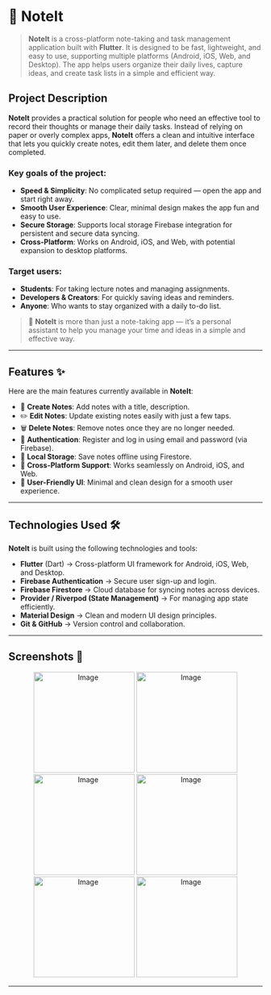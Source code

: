 # 📒 NoteIt

> **NoteIt** is a cross-platform note-taking and task management application built with **Flutter**. It is designed to be fast, lightweight, and easy to use, supporting multiple platforms (Android, iOS, Web, and Desktop). The app helps users organize their daily lives, capture ideas, and create task lists in a simple and efficient way.

## Project Description

**NoteIt** provides a practical solution for people who need an effective tool to record their thoughts or manage their daily tasks. Instead of relying on paper or overly complex apps, **NoteIt** offers a clean and intuitive interface that lets you quickly create notes, edit them later, and delete them once completed.

### Key goals of the project:
- **Speed & Simplicity**: No complicated setup required — open the app and start right away.
- **Smooth User Experience**: Clear, minimal design makes the app fun and easy to use.
- **Secure Storage**: Supports local storage Firebase integration for persistent and secure data syncing.
- **Cross-Platform**: Works on Android, iOS, and Web, with potential expansion to desktop platforms.

### Target users:
- **Students**: For taking lecture notes and managing assignments.
- **Developers & Creators**: For quickly saving ideas and reminders.
- **Anyone**: Who wants to stay organized with a daily to-do list.

> 🚀 **NoteIt** is more than just a note-taking app — it’s a personal assistant to help you manage your time and ideas in a simple and effective way.

---

## Features ✨

Here are the main features currently available in **NoteIt**:

- 📝 **Create Notes**: Add notes with a title, description.
- ✏️ **Edit Notes**: Update existing notes easily with just a few taps.
- 🗑 **Delete Notes**: Remove notes once they are no longer needed.
- 🔐 **Authentication**: Register and log in using email and password (via Firebase).
- 💾 **Local Storage**: Save notes offline using Firestore.
- 📱 **Cross-Platform Support**: Works seamlessly on Android, iOS, and Web.
- 🎨 **User-Friendly UI**: Minimal and clean design for a smooth user experience.

---

## Technologies Used 🛠️

**NoteIt** is built using the following technologies and tools:

- **Flutter** (Dart) → Cross-platform UI framework for Android, iOS, Web, and Desktop.
- **Firebase Authentication** → Secure user sign-up and login.
- **Firebase Firestore** → Cloud database for syncing notes across devices.
- **Provider / Riverpod (State Management)** → For managing app state efficiently.
- **Material Design** → Clean and modern UI design principles.
- **Git & GitHub** → Version control and collaboration.

---

## Screenshots 📸
<p align="center">
<img width="200" alt="Image" src="https://github.com/user-attachments/assets/aa3d108d-1ccb-4e03-857f-71936237ff32" />

<img width="200" alt="Image" src="https://github.com/user-attachments/assets/e0a955dc-7411-4d61-8100-f692287c6e0e" />

<img width="200" alt="Image" src="https://github.com/user-attachments/assets/6bec5fae-01c3-427d-b9b0-3e78dc46d4b6" />

<img width="200" alt="Image" src="https://github.com/user-attachments/assets/e15dbb30-6179-4d98-9ff1-69c653c15efa" />

<img width="200" alt="Image" src="https://github.com/user-attachments/assets/101a3669-186e-468d-9395-4b476d5ebdc3" />

<img width="200" alt="Image" src="https://github.com/user-attachments/assets/4cfb7399-8c62-48d3-94a4-5cc12a80d655" />
</p>

---
